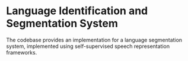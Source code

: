 # Language Identification and Segmentation System
The codebase provides an implementation for a language segmentation system, implemented using self-supervised speech representation frameworks.
